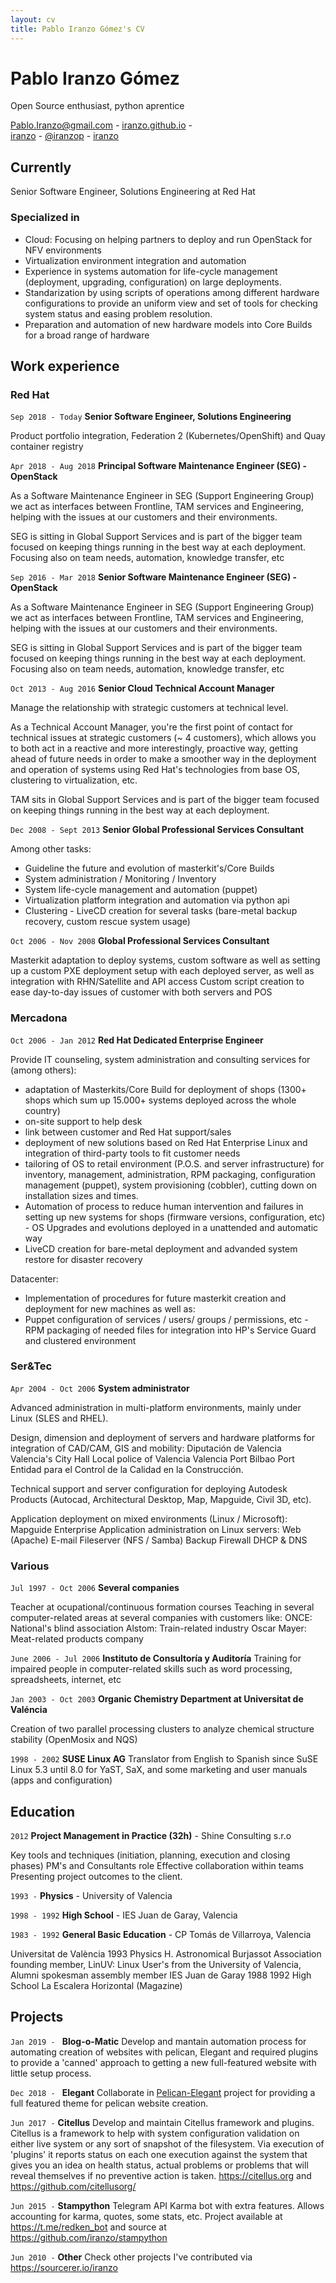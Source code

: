 ```yaml
---
layout: cv
title: Pablo Iranzo Gómez's CV
---
```


# Pablo Iranzo Gómez

Open Source enthusiast, python aprentice

<div id="webaddress">
<a href="mailto:Pablo.Iranzo@gmail.com">Pablo.Iranzo@gmail.com</a> - <a href="https://iranzo.github.io"><i class="fas fa-home"></i>iranzo.github.io</a> - <br/>
<a href="https://github.com/iranzo"><i class="fab fa-github"></i>iranzo</a> - <a href="https://twitter.com/iranzop"><i class="fab fa-twitter"></i>@iranzop</a>  - <a href="https://www.linkedin.com/in/iranzo/"><i class="fab fa-linkedin"></i>iranzo</a>
</div>

## Currently

Senior Software Engineer, Solutions Engineering at Red Hat

### Specialized in

- Cloud: Focusing on helping partners to deploy and run  OpenStack for NFV environments
- Virtualization environment integration and automation
- Experience in systems automation for  life-cycle management  (deployment, upgrading, configuration) on large deployments.
- Standarization by using scripts of operations among different hardware configurations to provide an uniform view and set of tools for checking system status and easing problem resolution.
- Preparation and automation of new hardware models into Core Builds for a broad range of hardware

## Work experience

### Red Hat

`Sep 2018 - Today`
__Senior Software Engineer, Solutions Engineering__

Product portfolio integration, Federation 2 (Kubernetes/OpenShift) and Quay container registry

`Apr 2018 - Aug 2018`
__Principal Software Maintenance Engineer (SEG) - OpenStack__

As a Software Maintenance Engineer in SEG (Support Engineering Group) we act as interfaces between Frontline, TAM services and Engineering, helping with the issues at our customers and their environments.

SEG is sitting in Global Support Services and is part of the bigger team focused on keeping things running in the best way at each deployment. Focusing also on team needs, automation, knowledge transfer, etc

`Sep 2016 - Mar 2018`
__Senior Software Maintenance Engineer (SEG) - OpenStack__

As a Software Maintenance Engineer in SEG (Support Engineering Group) we act as interfaces between Frontline, TAM services and Engineering, helping with the issues at our customers and their environments.

SEG is sitting in Global Support Services and is part of the bigger team focused on keeping things running in the best way at each deployment. Focusing also on team needs, automation, knowledge transfer, etc

`Oct 2013 - Aug 2016`
__Senior Cloud Technical Account Manager__

Manage the relationship with strategic customers at technical level.

As a Technical Account Manager, you're the first point of contact for technical issues at strategic customers (~ 4 customers), which allows you to both act in a reactive and more interestingly, proactive way, getting ahead of future needs in order to make a smoother way in the deployment and operation of systems using Red Hat's technologies from base OS, clustering to virtualization, etc.

TAM sits in Global Support Services and is part of the bigger team focused on keeping things running in the best way at each deployment.

`Dec 2008 - Sept 2013`
__Senior Global  Professional Services Consultant__

Among other tasks:

- Guideline the future and evolution of masterkit's/Core Builds
- System administration / Monitoring / Inventory
- System life-cycle management and automation (puppet)
- Virtualization platform integration and automation via python api
- Clustering - LiveCD creation for several tasks (bare-metal backup recovery, custom rescue system usage)

`Oct 2006 - Nov 2008`
__Global Professional Services Consultant__

Masterkit adaptation to deploy systems, custom software as well as setting up a custom PXE deployment setup with each deployed server, as well as integration with RHN/Satellite and API access  Custom script creation to ease day-to-day issues of customer with both servers and POS

### Mercadona

`Oct 2006 - Jan 2012`
__Red Hat Dedicated Enterprise Engineer__

Provide IT counseling, system administration and consulting services for (among others):

- adaptation of Masterkits/Core Build for deployment of shops (1300+ shops which sum up 15.000+ systems deployed across the whole country)
- on-site support to help desk
- link between customer and Red Hat support/sales
- deployment of new solutions based on Red Hat Enterprise Linux and integration of third-party tools to fit customer needs
- tailoring of OS to retail environment (P.O.S. and server infrastructure) for inventory, management, administration, RPM packaging, configuration management (puppet), system provisioning (cobbler), cutting down on installation sizes and times.
- Automation of process to reduce human intervention and failures in setting up new systems for shops (firmware versions, configuration, etc) - OS Upgrades and evolutions deployed in a unattended and automatic way
- LiveCD creation for bare-metal deployment and advanded system restore for disaster recovery

Datacenter:

- Implementation of procedures for future masterkit creation and deployment for new machines as well as:
- Puppet configuration of services / users/ groups / permissions, etc - RPM packaging of needed files for integration into HP's Service Guard and clustered environment

### Ser&Tec

`Apr 2004 - Oct 2006`
__System administrator__

Advanced administration in multi-platform environments, mainly under Linux (SLES and RHEL).

Design, dimension and deployment of servers and hardware platforms for integration of CAD/CAM, GIS and mobility: Diputación de Valencia Valencia's City Hall Local police of Valencia Valencia Port Bilbao Port Entidad para el Control de la Calidad en la Construcción.

Technical support and server configuration for deploying Autodesk Products (Autocad, Architectural Desktop, Map, Mapguide, Civil 3D, etc).

Application deployment on mixed environments (Linux / Microsoft): Mapguide Enterprise
Application administration on Linux servers: Web (Apache) E-mail Fileserver (NFS / Samba) Backup Firewall DHCP & DNS

### Various

`Jul 1997 - Oct 2006`
__Several companies__

Teacher at ocupational/continuous formation courses Teaching in several computer-related areas at several companies with customers like:  ONCE: National's blind association Alstom: Train-related industry Oscar Mayer: Meat-related products company

`June 2006 - Jul 2006`
__Instituto de Consultoría y Auditoría__
Training for impaired people in computer-related skills such as word processing, spreadsheets, internet, etc

`Jan 2003 - Oct 2003`
__Organic Chemistry Department at Universitat de Valéncia__

Creation of two parallel processing clusters to analyze chemical structure stability (OpenMosix and NQS)

`1998 - 2002`
__SUSE Linux AG__
Translator from English to Spanish since SuSE Linux 5.3 until 8.0 for YaST, SaX, and some marketing and user manuals (apps and configuration)

## Education

`2012`
__Project Management in Practice (32h)__ - Shine Consulting s.r.o

Key tools and techniques (initiation, planning, execution and closing phases) PM's and Consultants role Effective collaboration within teams Presenting project outcomes to the client.

`1993 -`
__Physics__ - University of Valencia

`1998 - 1992`
__High School__ - IES Juan de Garay, Valencia

`1983 - 1992`
__General Basic Education__ - CP Tomás de Villarroya, Valencia

Universitat de València 1993 Physics H. Astronomical Burjassot Association founding member, LinUV: Linux User's from the University of Valencia,  Alumni spokesman assembly member
IES Juan de Garay 1988 1992 High School La Escalera Horizontal (Magazine)

## Projects

`Jan 2019 - `
__Blog-o-Matic__
Develop and mantain automation process for automating creation of websites with pelican, Elegant and required plugins to provide a 'canned' approach to getting a new full-featured website with little setup process.

`Dec 2018 - `
__Elegant__
Collaborate in [Pelican-Elegant](https://github.com/Pelican-Elegant) project for providing a full featured theme for pelican website creation.

`Jun 2017 -`
__Citellus__
Develop and maintain Citellus framework and plugins.   Citellus is a framework to help with system configuration validation on either live system or any sort of snapshot of the filesystem.  Via execution of 'plugins' it reports status on each one execution against the system that gives you an idea on health status, actual problems or problems that will reveal themselves if no preventive action is taken. <https://citellus.org> and <https://github.com/citellusorg/>

`Jun 2015 -`
__Stampython__
Telegram API Karma bot with extra features. Allows accounting for karma, quotes, some stats, etc. Project available at <https://t.me/redken_bot> and source at <https://github.com/iranzo/stampython>

`Jun 2010 -`
__Other__
Check other projects I've contributed via <https://sourcerer.io/iranzo>
